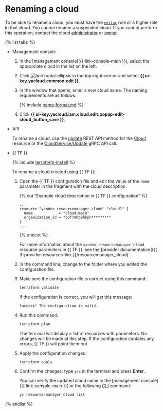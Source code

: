 # Renaming a cloud

To be able to rename a cloud, you must have the [`editor`](../../../iam/concepts/access-control/roles.md#editor) role or a higher role in that cloud. You cannot rename a suspended cloud. If you cannot perform this operation, contact the cloud [administrator](../../../iam/concepts/access-control/roles.md#admin) or [owner](../../concepts/resources-hierarchy.md#owner).

{% list tabs %}

- Management console

   1. In the [management console]({{ link-console-main }}), select the appropriate cloud in the list on the left.
   1. Click ![horizontal-ellipsis](../../../_assets/horizontal-ellipsis.svg) in the top-right corner and select **{{ ui-key.yacloud.common.edit }}**.
   1. In the window that opens, enter a new cloud name. The naming requirements are as follows:

      {% include [name-format.md](../../../_includes/name-format.md) %}

   1. Click **{{ ui-key.yacloud.iam.cloud.edit.popup-edit-cloud_button_save }}**.

- API

   To rename a cloud, use the [update](../../api-ref/Cloud/update.md) REST API method for the [Cloud](../../api-ref/Cloud/index.md) resource or the [CloudService/Update](../../api-ref/grpc/cloud_service.md#Update) gRPC API call.

- {{ TF }}

   {% include [terraform-install](../../../_includes/terraform-install.md) %}

   To rename a cloud created using {{ TF }}:

   1. Open the {{ TF }} configuration file and edit the value of the `name` parameter in the fragment with the cloud description.

      {% cut "Example cloud description in {{ TF }} configuration" %}

      ```hcl
      ...
      resource "yandex_resourcemanager_cloud" "cloud1" {
        name            = "cloud-main"
        organization_id = "bpf7nhb9hkph********"
      }
      ...
      ```

      {% endcut %}

      For more information about the `yandex_resourcemanager_cloud` resource parameters in {{ TF }}, see the [provider documentation]({{ tf-provider-resources-link }}/resourcemanager_cloud).
   1. In the command line, change to the folder where you edited the configuration file.
   1. Make sure the configuration file is correct using this command:

      ```bash
      terraform validate
      ```

      If the configuration is correct, you will get this message:

      ```bash
      Success! The configuration is valid.
      ```

   1. Run this command:

      ```bash
      terraform plan
      ```

      The terminal will display a list of resources with parameters. No changes will be made at this step. If the configuration contains any errors, {{ TF }} will point them out.
   1. Apply the configuration changes:

      ```bash
      terraform apply
      ```

   1. Confirm the changes: type `yes` in the terminal and press **Enter**.

      You can verify the updated cloud name in the [management console]({{ link-console-main }}) or the following [CLI](../../../cli/quickstart.md) command:

      ```bash
      yc resource-manager cloud list
      ```

{% endlist %}